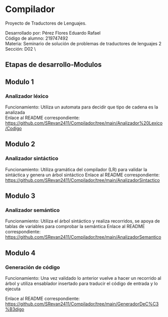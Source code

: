 # Compilador
Proyecto de Traductores de Lenguajes.

Desarrollado por: Pérez Flores Eduardo Rafael \
Código de alumno: 219747492 \
Materia: Seminario de solución de problemas de traductores de lenguajes 2 \
Sección: D02 \

## Etapas de desarrollo-Modulos
  
  
## Modulo 1
### Analizador léxico
Funcionamiento:
Utiliza un automata para decidir que tipo de cadena es la analizada \
Enlace al README correspondiente: https://github.com/SRevan2411/Compilador/tree/main/Analizador%20Lexico/Codigo
## Modulo 2
### Analizador sintáctico
Funcionamiento:
Utiliza gramática del compilador (LR) para validar la sintáctica y genera un árbol sintáctico
Enlace al README correspondiente: https://github.com/SRevan2411/Compilador/tree/main/AnalizadorSintactico
## Modulo 3
### Analizador semántico
Funcionamiento:
Utiliza el árbol sintáctico y realiza recorridos, se apoya de tablas de variables para comprobar la semántica
Enlace al README correspondiente: https://github.com/SRevan2411/Compilador/tree/main/AnalizadorSemantico
## Modulo 4
### Generación de código
Funcionamiento:
Una vez validado lo anterior vuelve a hacer un recorrido al árbol y utiliza ensablador insertado para traducir el código de entrada y lo ejecuta

Enlace al README correspondiente: https://github.com/SRevan2411/Compilador/tree/main/GeneradorDeC%C3%B3digo

